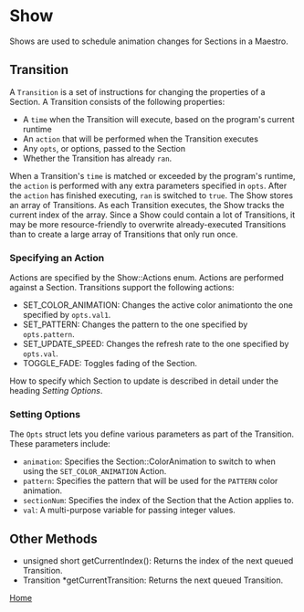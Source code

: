 # Show
Shows are used to schedule animation changes for Sections in a Maestro.

## Transition
A `Transition` is a set of instructions for changing the properties of a Section. A Transition consists of the following properties:
* A `time` when the Transition will execute, based on the program's current runtime
* An `action` that will be performed when the Transition executes
* Any `opts`, or options, passed to the Section
* Whether the Transition has already `ran`.

When a Transition's `time` is matched or exceeded by the program's runtime, the `action` is performed with any extra parameters specified in `opts`. After the `action` has finished executing, `ran` is switched to `true`.
The Show stores an array of Transitions. As each Transition executes, the Show tracks the current index of the array. Since a Show could contain a lot of Transitions, it may be more resource-friendly to overwrite already-executed Transitions than to create a large array of Transitions that only run once.

### Specifying an Action
Actions are specified by the Show::Actions enum. Actions are performed against a Section. Transitions support the following actions:
* SET_COLOR_ANIMATION: Changes the active color animationto the one specified by `opts.val1`.
* SET_PATTERN: Changes the pattern to the one specified by `opts.pattern`.
* SET_UPDATE_SPEED: Changes the refresh rate to the one specified by `opts.val`.
* TOGGLE_FADE: Toggles fading of the Section.

How to specify which Section to update is described in detail under the heading *Setting Options*.

### Setting Options
The `Opts` struct lets you define various parameters as part of the Transition. These parameters include:
* `animation`: Specifies the Section::ColorAnimation to switch to when using the `SET_COLOR_ANIMATION` Action.
* `pattern`: Specifies the pattern that will be used for the `PATTERN` color animation.
* `sectionNum`: Specifies the index of the Section that the Action applies to.
* `val`: A multi-purpose variable for passing integer values.

## Other Methods
* unsigned short getCurrentIndex(): Returns the index of the next queued Transition.
* Transition \*getCurrentTransition: Returns the next queued Transition.

[Home](Readme.md)

